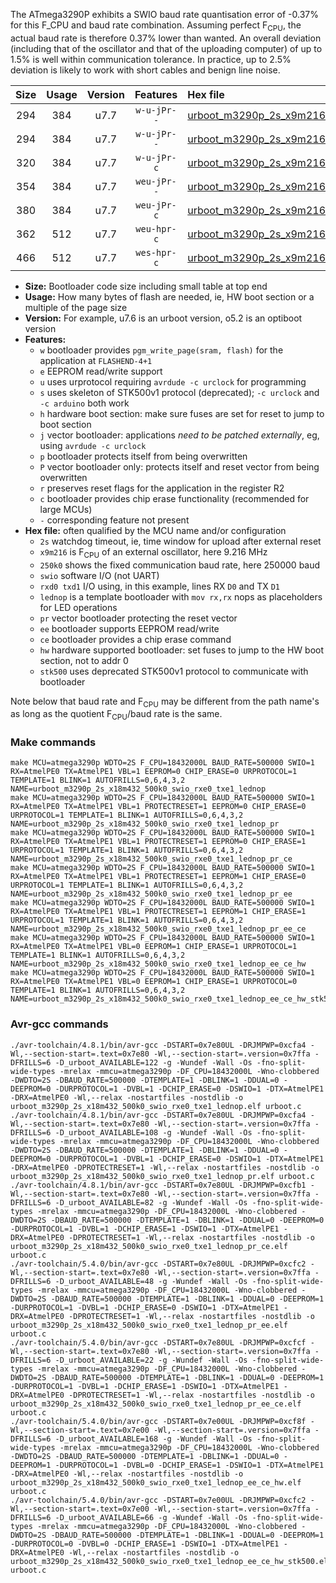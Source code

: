 The ATmega3290P exhibits a SWIO baud rate quantisation error of -0.37% for this F_CPU and baud rate combination. Assuming perfect F<sub>CPU</sub>, the actual baud rate is therefore 0.37% lower than wanted. An overall deviation (including that of the oscillator and that of the uploading computer) of up to 1.5% is well within communication tolerance. In practice, up to 2.5% deviation is likely to work with short cables and benign line noise.

|Size|Usage|Version|Features|Hex file|
|:-:|:-:|:-:|:-:|:--|
|294|384|u7.7|`w-u-jPr--`|[urboot_m3290p_2s_x9m216_250k0_swio_rxe0_txe1_lednop.hex](https://raw.githubusercontent.com/stefanrueger/urboot.hex/main/mcus/atmega3290p/watchdog_2_s/external_oscillator/+9m216000_hz/+250k0_baud/uart0_rxe0_txe1/lednop/urboot_m3290p_2s_x9m216_250k0_swio_rxe0_txe1_lednop.hex)|
|294|384|u7.7|`w-u-jPr--`|[urboot_m3290p_2s_x9m216_250k0_swio_rxe0_txe1_lednop_pr.hex](https://raw.githubusercontent.com/stefanrueger/urboot.hex/main/mcus/atmega3290p/watchdog_2_s/external_oscillator/+9m216000_hz/+250k0_baud/uart0_rxe0_txe1/lednop/urboot_m3290p_2s_x9m216_250k0_swio_rxe0_txe1_lednop_pr.hex)|
|320|384|u7.7|`w-u-jPr-c`|[urboot_m3290p_2s_x9m216_250k0_swio_rxe0_txe1_lednop_pr_ce.hex](https://raw.githubusercontent.com/stefanrueger/urboot.hex/main/mcus/atmega3290p/watchdog_2_s/external_oscillator/+9m216000_hz/+250k0_baud/uart0_rxe0_txe1/lednop/urboot_m3290p_2s_x9m216_250k0_swio_rxe0_txe1_lednop_pr_ce.hex)|
|354|384|u7.7|`weu-jPr--`|[urboot_m3290p_2s_x9m216_250k0_swio_rxe0_txe1_lednop_pr_ee.hex](https://raw.githubusercontent.com/stefanrueger/urboot.hex/main/mcus/atmega3290p/watchdog_2_s/external_oscillator/+9m216000_hz/+250k0_baud/uart0_rxe0_txe1/lednop/urboot_m3290p_2s_x9m216_250k0_swio_rxe0_txe1_lednop_pr_ee.hex)|
|380|384|u7.7|`weu-jPr-c`|[urboot_m3290p_2s_x9m216_250k0_swio_rxe0_txe1_lednop_pr_ee_ce.hex](https://raw.githubusercontent.com/stefanrueger/urboot.hex/main/mcus/atmega3290p/watchdog_2_s/external_oscillator/+9m216000_hz/+250k0_baud/uart0_rxe0_txe1/lednop/urboot_m3290p_2s_x9m216_250k0_swio_rxe0_txe1_lednop_pr_ee_ce.hex)|
|362|512|u7.7|`weu-hpr-c`|[urboot_m3290p_2s_x9m216_250k0_swio_rxe0_txe1_lednop_ee_ce_hw.hex](https://raw.githubusercontent.com/stefanrueger/urboot.hex/main/mcus/atmega3290p/watchdog_2_s/external_oscillator/+9m216000_hz/+250k0_baud/uart0_rxe0_txe1/lednop/urboot_m3290p_2s_x9m216_250k0_swio_rxe0_txe1_lednop_ee_ce_hw.hex)|
|466|512|u7.7|`wes-hpr-c`|[urboot_m3290p_2s_x9m216_250k0_swio_rxe0_txe1_lednop_ee_ce_hw_stk500.hex](https://raw.githubusercontent.com/stefanrueger/urboot.hex/main/mcus/atmega3290p/watchdog_2_s/external_oscillator/+9m216000_hz/+250k0_baud/uart0_rxe0_txe1/lednop/urboot_m3290p_2s_x9m216_250k0_swio_rxe0_txe1_lednop_ee_ce_hw_stk500.hex)|

- **Size:** Bootloader code size including small table at top end
- **Usage:** How many bytes of flash are needed, ie, HW boot section or a multiple of the page size
- **Version:** For example, u7.6 is an urboot version, o5.2 is an optiboot version
- **Features:**
  + `w` bootloader provides `pgm_write_page(sram, flash)` for the application at `FLASHEND-4+1`
  + `e` EEPROM read/write support
  + `u` uses urprotocol requiring `avrdude -c urclock` for programming
  + `s` uses skeleton of STK500v1 protocol (deprecated); `-c urclock` and `-c arduino` both work
  + `h` hardware boot section: make sure fuses are set for reset to jump to boot section
  + `j` vector bootloader: applications *need to be patched externally*, eg, using `avrdude -c urclock`
  + `p` bootloader protects itself from being overwritten
  + `P` vector bootloader only: protects itself and reset vector from being overwritten
  + `r` preserves reset flags for the application in the register R2
  + `c` bootloader provides chip erase functionality (recommended for large MCUs)
  + `-` corresponding feature not present
- **Hex file:** often qualified by the MCU name and/or configuration
  + `2s` watchdog timeout, ie, time window for upload after external reset
  + `x9m216` is F<sub>CPU</sub> of an external oscillator, here 9.216 MHz
  + `250k0` shows the fixed communication baud rate, here 250000 baud
  + `swio` software I/O (not UART)
  + `rxd0 txd1` I/O using, in this example, lines RX `D0` and TX `D1`
  + `lednop` is a template bootloader with `mov rx,rx` nops as placeholders for LED operations
  + `pr` vector bootloader protecting the reset vector
  + `ee` bootloader supports EEPROM read/write
  + `ce` bootloader provides a chip erase command
  + `hw` hardware supported bootloader: set fuses to jump to the HW boot section, not to addr 0
  + `stk500` uses deprecated STK500v1 protocol to communicate with bootloader


Note below that baud rate and F<sub>CPU</sub> may be different from the path name's as long as the quotient F<sub>CPU</sub>/baud rate is the same.

### Make commands
```
make MCU=atmega3290p WDTO=2S F_CPU=18432000L BAUD_RATE=500000 SWIO=1 RX=AtmelPE0 TX=AtmelPE1 VBL=1 EEPROM=0 CHIP_ERASE=0 URPROTOCOL=1 TEMPLATE=1 BLINK=1 AUTOFRILLS=0,6,4,3,2 NAME=urboot_m3290p_2s_x18m432_500k0_swio_rxe0_txe1_lednop
make MCU=atmega3290p WDTO=2S F_CPU=18432000L BAUD_RATE=500000 SWIO=1 RX=AtmelPE0 TX=AtmelPE1 VBL=1 PROTECTRESET=1 EEPROM=0 CHIP_ERASE=0 URPROTOCOL=1 TEMPLATE=1 BLINK=1 AUTOFRILLS=0,6,4,3,2 NAME=urboot_m3290p_2s_x18m432_500k0_swio_rxe0_txe1_lednop_pr
make MCU=atmega3290p WDTO=2S F_CPU=18432000L BAUD_RATE=500000 SWIO=1 RX=AtmelPE0 TX=AtmelPE1 VBL=1 PROTECTRESET=1 EEPROM=0 CHIP_ERASE=1 URPROTOCOL=1 TEMPLATE=1 BLINK=1 AUTOFRILLS=0,6,4,3,2 NAME=urboot_m3290p_2s_x18m432_500k0_swio_rxe0_txe1_lednop_pr_ce
make MCU=atmega3290p WDTO=2S F_CPU=18432000L BAUD_RATE=500000 SWIO=1 RX=AtmelPE0 TX=AtmelPE1 VBL=1 PROTECTRESET=1 EEPROM=1 CHIP_ERASE=0 URPROTOCOL=1 TEMPLATE=1 BLINK=1 AUTOFRILLS=0,6,4,3,2 NAME=urboot_m3290p_2s_x18m432_500k0_swio_rxe0_txe1_lednop_pr_ee
make MCU=atmega3290p WDTO=2S F_CPU=18432000L BAUD_RATE=500000 SWIO=1 RX=AtmelPE0 TX=AtmelPE1 VBL=1 PROTECTRESET=1 EEPROM=1 CHIP_ERASE=1 URPROTOCOL=1 TEMPLATE=1 BLINK=1 AUTOFRILLS=0,6,4,3,2 NAME=urboot_m3290p_2s_x18m432_500k0_swio_rxe0_txe1_lednop_pr_ee_ce
make MCU=atmega3290p WDTO=2S F_CPU=18432000L BAUD_RATE=500000 SWIO=1 RX=AtmelPE0 TX=AtmelPE1 VBL=0 EEPROM=1 CHIP_ERASE=1 URPROTOCOL=1 TEMPLATE=1 BLINK=1 AUTOFRILLS=0,6,4,3,2 NAME=urboot_m3290p_2s_x18m432_500k0_swio_rxe0_txe1_lednop_ee_ce_hw
make MCU=atmega3290p WDTO=2S F_CPU=18432000L BAUD_RATE=500000 SWIO=1 RX=AtmelPE0 TX=AtmelPE1 VBL=0 EEPROM=1 CHIP_ERASE=1 URPROTOCOL=0 TEMPLATE=1 BLINK=1 AUTOFRILLS=0,6,4,3,2 NAME=urboot_m3290p_2s_x18m432_500k0_swio_rxe0_txe1_lednop_ee_ce_hw_stk500
```

### Avr-gcc commands
```
./avr-toolchain/4.8.1/bin/avr-gcc -DSTART=0x7e80UL -DRJMPWP=0xcfa4 -Wl,--section-start=.text=0x7e80 -Wl,--section-start=.version=0x7ffa -DFRILLS=6 -D_urboot_AVAILABLE=122 -g -Wundef -Wall -Os -fno-split-wide-types -mrelax -mmcu=atmega3290p -DF_CPU=18432000L -Wno-clobbered -DWDTO=2S -DBAUD_RATE=500000 -DTEMPLATE=1 -DBLINK=1 -DDUAL=0 -DEEPROM=0 -DURPROTOCOL=1 -DVBL=1 -DCHIP_ERASE=0 -DSWIO=1 -DTX=AtmelPE1 -DRX=AtmelPE0 -Wl,--relax -nostartfiles -nostdlib -o urboot_m3290p_2s_x18m432_500k0_swio_rxe0_txe1_lednop.elf urboot.c
./avr-toolchain/4.8.1/bin/avr-gcc -DSTART=0x7e80UL -DRJMPWP=0xcfa4 -Wl,--section-start=.text=0x7e80 -Wl,--section-start=.version=0x7ffa -DFRILLS=6 -D_urboot_AVAILABLE=108 -g -Wundef -Wall -Os -fno-split-wide-types -mrelax -mmcu=atmega3290p -DF_CPU=18432000L -Wno-clobbered -DWDTO=2S -DBAUD_RATE=500000 -DTEMPLATE=1 -DBLINK=1 -DDUAL=0 -DEEPROM=0 -DURPROTOCOL=1 -DVBL=1 -DCHIP_ERASE=0 -DSWIO=1 -DTX=AtmelPE1 -DRX=AtmelPE0 -DPROTECTRESET=1 -Wl,--relax -nostartfiles -nostdlib -o urboot_m3290p_2s_x18m432_500k0_swio_rxe0_txe1_lednop_pr.elf urboot.c
./avr-toolchain/4.8.1/bin/avr-gcc -DSTART=0x7e80UL -DRJMPWP=0xcfb1 -Wl,--section-start=.text=0x7e80 -Wl,--section-start=.version=0x7ffa -DFRILLS=6 -D_urboot_AVAILABLE=82 -g -Wundef -Wall -Os -fno-split-wide-types -mrelax -mmcu=atmega3290p -DF_CPU=18432000L -Wno-clobbered -DWDTO=2S -DBAUD_RATE=500000 -DTEMPLATE=1 -DBLINK=1 -DDUAL=0 -DEEPROM=0 -DURPROTOCOL=1 -DVBL=1 -DCHIP_ERASE=1 -DSWIO=1 -DTX=AtmelPE1 -DRX=AtmelPE0 -DPROTECTRESET=1 -Wl,--relax -nostartfiles -nostdlib -o urboot_m3290p_2s_x18m432_500k0_swio_rxe0_txe1_lednop_pr_ce.elf urboot.c
./avr-toolchain/5.4.0/bin/avr-gcc -DSTART=0x7e80UL -DRJMPWP=0xcfc2 -Wl,--section-start=.text=0x7e80 -Wl,--section-start=.version=0x7ffa -DFRILLS=6 -D_urboot_AVAILABLE=48 -g -Wundef -Wall -Os -fno-split-wide-types -mrelax -mmcu=atmega3290p -DF_CPU=18432000L -Wno-clobbered -DWDTO=2S -DBAUD_RATE=500000 -DTEMPLATE=1 -DBLINK=1 -DDUAL=0 -DEEPROM=1 -DURPROTOCOL=1 -DVBL=1 -DCHIP_ERASE=0 -DSWIO=1 -DTX=AtmelPE1 -DRX=AtmelPE0 -DPROTECTRESET=1 -Wl,--relax -nostartfiles -nostdlib -o urboot_m3290p_2s_x18m432_500k0_swio_rxe0_txe1_lednop_pr_ee.elf urboot.c
./avr-toolchain/5.4.0/bin/avr-gcc -DSTART=0x7e80UL -DRJMPWP=0xcfcf -Wl,--section-start=.text=0x7e80 -Wl,--section-start=.version=0x7ffa -DFRILLS=6 -D_urboot_AVAILABLE=22 -g -Wundef -Wall -Os -fno-split-wide-types -mrelax -mmcu=atmega3290p -DF_CPU=18432000L -Wno-clobbered -DWDTO=2S -DBAUD_RATE=500000 -DTEMPLATE=1 -DBLINK=1 -DDUAL=0 -DEEPROM=1 -DURPROTOCOL=1 -DVBL=1 -DCHIP_ERASE=1 -DSWIO=1 -DTX=AtmelPE1 -DRX=AtmelPE0 -DPROTECTRESET=1 -Wl,--relax -nostartfiles -nostdlib -o urboot_m3290p_2s_x18m432_500k0_swio_rxe0_txe1_lednop_pr_ee_ce.elf urboot.c
./avr-toolchain/5.4.0/bin/avr-gcc -DSTART=0x7e00UL -DRJMPWP=0xcf8f -Wl,--section-start=.text=0x7e00 -Wl,--section-start=.version=0x7ffa -DFRILLS=6 -D_urboot_AVAILABLE=168 -g -Wundef -Wall -Os -fno-split-wide-types -mrelax -mmcu=atmega3290p -DF_CPU=18432000L -Wno-clobbered -DWDTO=2S -DBAUD_RATE=500000 -DTEMPLATE=1 -DBLINK=1 -DDUAL=0 -DEEPROM=1 -DURPROTOCOL=1 -DVBL=0 -DCHIP_ERASE=1 -DSWIO=1 -DTX=AtmelPE1 -DRX=AtmelPE0 -Wl,--relax -nostartfiles -nostdlib -o urboot_m3290p_2s_x18m432_500k0_swio_rxe0_txe1_lednop_ee_ce_hw.elf urboot.c
./avr-toolchain/5.4.0/bin/avr-gcc -DSTART=0x7e00UL -DRJMPWP=0xcfc2 -Wl,--section-start=.text=0x7e00 -Wl,--section-start=.version=0x7ffa -DFRILLS=6 -D_urboot_AVAILABLE=66 -g -Wundef -Wall -Os -fno-split-wide-types -mrelax -mmcu=atmega3290p -DF_CPU=18432000L -Wno-clobbered -DWDTO=2S -DBAUD_RATE=500000 -DTEMPLATE=1 -DBLINK=1 -DDUAL=0 -DEEPROM=1 -DURPROTOCOL=0 -DVBL=0 -DCHIP_ERASE=1 -DSWIO=1 -DTX=AtmelPE1 -DRX=AtmelPE0 -Wl,--relax -nostartfiles -nostdlib -o urboot_m3290p_2s_x18m432_500k0_swio_rxe0_txe1_lednop_ee_ce_hw_stk500.elf urboot.c
```

